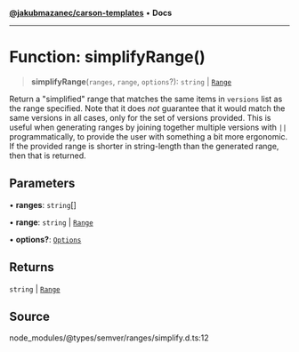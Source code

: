 [**@jakubmazanec/carson-templates**](../../../README.md) • **Docs**

---

# Function: simplifyRange()

> **simplifyRange**(`ranges`, `range`, `options`?): `string` \| [`Range`](../classes/Range.md)

Return a "simplified" range that matches the same items in `versions` list as the range specified.
Note that it does _not_ guarantee that it would match the same versions in all cases, only for the
set of versions provided. This is useful when generating ranges by joining together multiple
versions with `||` programmatically, to provide the user with something a bit more ergonomic. If the
provided range is shorter in string-length than the generated range, then that is returned.

## Parameters

• **ranges**: `string`[]

• **range**: `string` \| [`Range`](../classes/Range.md)

• **options?**: [`Options`](../interfaces/Options.md)

## Returns

`string` \| [`Range`](../classes/Range.md)

## Source

node_modules/@types/semver/ranges/simplify.d.ts:12
